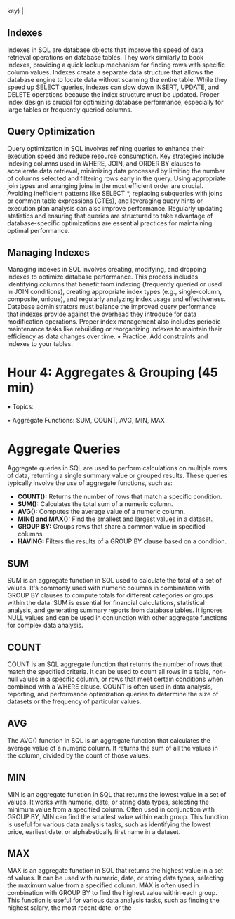  key) |

## Indexes

Indexes in SQL are database objects that improve the speed of data retrieval operations on database tables.  They work similarly to book indexes, providing a quick lookup mechanism for finding rows with specific column values.  Indexes create a separate data structure that allows the database engine to locate data without scanning the entire table.  While they speed up SELECT queries, indexes can slow down INSERT, UPDATE, and DELETE operations because the index structure must be updated.  Proper index design is crucial for optimizing database performance, especially for large tables or frequently queried columns. 

## Query Optimization

Query optimization in SQL involves refining queries to enhance their execution speed and reduce resource consumption.  Key strategies include indexing columns used in WHERE, JOIN, and ORDER BY clauses to accelerate data retrieval, minimizing data processed by limiting the number of columns selected and filtering rows early in the query.  Using appropriate join types and arranging joins in the most efficient order are crucial.  Avoiding inefficient patterns like SELECT \*, replacing subqueries with joins or common table expressions (CTEs), and leveraging query hints or execution plan analysis can also improve performance.  Regularly updating statistics and ensuring that queries are structured to take advantage of database-specific optimizations are essential practices for maintaining optimal performance. 

## Managing Indexes

Managing indexes in SQL involves creating, modifying, and dropping indexes to optimize database performance.  This process includes identifying columns that benefit from indexing (frequently queried or used in JOIN conditions), creating appropriate index types (e.g., single-column, composite, unique), and regularly analyzing index usage and effectiveness.  Database administrators must balance the improved query performance that indexes provide against the overhead they introduce for data modification operations.  Proper index management also includes periodic maintenance tasks like rebuilding or reorganizing indexes to maintain their efficiency as data changes over time.  • Practice: Add constraints and indexes to your tables. 

# Hour 4: Aggregates & Grouping (45 min)

• Topics:

• Aggregate Functions: SUM, COUNT, AVG, MIN, MAX

# Aggregate Queries

Aggregate queries in SQL are used to perform calculations on multiple rows of data, returning a single summary value or grouped results.  These queries typically involve the use of aggregate functions, such as:

- **COUNT():** Returns the number of rows that match a specific condition.  
- **SUM():** Calculates the total sum of a numeric column.   
- **AVG():** Computes the average value of a numeric column.  
- **MIN() and MAX():** Find the smallest and largest values in a dataset.  
- **GROUP BY:** Groups rows that share a common value in specified columns.  
- **HAVING:** Filters the results of a GROUP BY clause based on a condition.  

## SUM

SUM is an aggregate function in SQL used to calculate the total of a set of values.  It's commonly used with numeric columns in combination with GROUP BY clauses to compute totals for different categories or groups within the data.  SUM is essential for financial calculations, statistical analysis, and generating summary reports from database tables.  It ignores NULL values and can be used in conjunction with other aggregate functions for complex data analysis. 

## COUNT

COUNT is an SQL aggregate function that returns the number of rows that match the specified criteria.  It can be used to count all rows in a table, non-null values in a specific column, or rows that meet certain conditions when combined with a WHERE clause.  COUNT is often used in data analysis, reporting, and performance optimization queries to determine the size of datasets or the frequency of particular values. 

## AVG

The AVG() function in SQL is an aggregate function that calculates the average value of a numeric column.  It returns the sum of all the values in the column, divided by the count of those values. 

## MIN

MIN is an aggregate function in SQL that returns the lowest value in a set of values.  It works with numeric, date, or string data types, selecting the minimum value from a specified column.  Often used in conjunction with GROUP BY, MIN can find the smallest value within each group.  This function is useful for various data analysis tasks, such as identifying the lowest price, earliest date, or alphabetically first name in a dataset. 


## MAX

MAX is an aggregate function in SQL that returns the highest value in a set of values.  It can be used with numeric, date, or string data types, selecting the maximum value from a specified column.  MAX is often used in combination with GROUP BY to find the highest value within each group.  This function is useful for various data analysis tasks, such as finding the highest salary, the most recent date, or the 